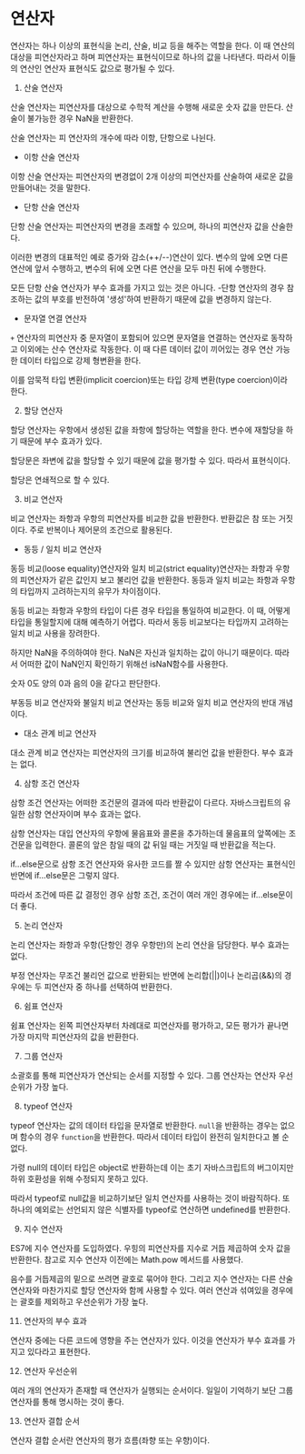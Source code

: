 # 연산자

연산자는 하나 이상의 표현식을 논리, 산술, 비교 등을 해주는 역할을 한다. 이 때 연산의 대상을 피연산자라고 하며 피연산자는 표현식이므로 하나의 값을 나타낸다. 따라서 이들의 연산인 연산자 표현식도 값으로 평가될 수 있다.

1. 산술 연산자

산술 연산자는 피연산자를 대상으로 수학적 계산을 수행해 새로운 숫자 값을 만든다. 산술이 불가능한 경우 NaN을 반환한다.

산술 연산자는 피 연산자의 개수에 따라 이항, 단항으로 나뉜다.

- 이항 산술 연산자

이항 산술 연산자는 피연산자의 변경없이 2개 이상의 피연산자를 산술하여 새로운 값을 만들어내는 것을 말한다.

- 단항 산술 연산자

단항 산술 연산자는 피연산자의 변경을 초래할 수 있으며, 하나의 피연산자 값을 산술한다.

이러한 변경의 대표적인 예로 증가와 감소(++/--)연산이 있다. 변수의 앞에 오면 다른 연산에 앞서 수행하고, 변수의 뒤에 오면 다른 연산을 모두 마친 뒤에 수행한다.

모든 단항 산술 연산자가 부수 효과를 가지고 있는 것은 아니다. -단항 연산자의 경우 참조하는 값의 부호를 반전하여 '생성'하여 반환하기 때문에 값을 변경하지 않는다.

- 문자열 연결 연산자

`+` 연산자의 피연산자 중 문자열이 포함되어 있으면 문자열을 연결하는 연산자로 동작하고 이외에는 산수 연산자로 작동한다. 이 때 다른 데이터 값이 끼어있는 경우 연산 가능한 데이터 타입으로 강제 형변환을 한다.

이를 암묵적 타입 변환(implicit coercion)또는 타입 강제 변환(type coercion)이라 한다.

2. 할당 연산자

할당 연산자는 우항에서 생성된 값을 좌항에 할당하는 역할을 한다. 변수에 재할당을 하기 때문에 부수 효과가 있다.

할당문은 좌변에 값을 할당할 수 있기 때문에 값을 평가할 수 있다. 따라서 표현식이다.

할당은 연쇄적으로 할 수 있다.

3. 비교 연산자

비교 연산자는 좌항과 우항의 피연산자를 비교한 값을 반환한다. 반환값은 참 또는 거짓이다. 주로 반복이나 제어문의 조건으로 활용된다.

- 동등 / 일치 비교 연산자

동등 비교(loose equality)연산자와 일치 비교(strict equality)연산자는 좌항과 우항의 피연산자가 같은 값인지 보고 불리언 값을 반환한다. 동등과 일치 비교는 좌항과 우항의 타입까지 고려하는지의 유무가 차이점이다.

동등 비교는 좌항과 우항의 타입이 다른 경우 타입을 통일하여 비교한다. 이 때, 어떻게 타입을 통일할지에 대해 예측하기 어렵다. 따라서 동등 비교보다는 타입까지 고려하는 일치 비교 사용을 장려한다. 

하지만 NaN을 주의하여야 한다. NaN은 자신과 일치하는 값이 아니기 때문이다. 따라서 어떠한 값이 NaN인지 확인하기 위해선 isNaN함수를 사용한다.

숫자 0도 양의 0과 음의 0을 같다고 판단한다.

부동등 비교 연산자와 불일치 비교 연산자는 동등 비교와 일치 비교 연산자의 반대 개념이다.

- 대소 관계 비교 연산자

대소 관계 비교 연산자는 피연산자의 크기를 비교하여 불리언 값을 반환한다. 부수 효과는 없다.

4. 삼항 조건 연산자

삼항 조건 연산자는 어떠한 조건문의 결과에 따라 반환값이 다르다. 자바스크립트의 유일한 삼항 연산자이며 부수 효과는 없다.

삼항 연산자는 대입 연산자의 우항에 물음표와 콜론을 추가하는데 물음표의 앞쪽에는 조건문을 입력한다. 콜론의 앞은 참일 때의 값 뒤일 때는 거짓일 때 반환값을 적는다.

if...else문으로 삼항 조건 연산자와 유사한 코드를 짤 수 있지만 삼항 연산자는 표현식인 반면에 if...else문은 그렇지 않다.

따라서 조건에 따른 값 결정인 경우 삼항 조건, 조건이 여러 개인 경우에는 if...else문이 더 좋다.

5. 논리 연산자

논리 연산자는 좌항과 우항(단항인 경우 우항만)의 논리 연산을 담당한다. 부수 효과는 없다.

부정 연산자는 무조건 불리언 값으로 반환되는 반면에 논리합(||)이나 논리곱(&&)의 경우에는 두 피연산자 중 하나를 선택하여 반환한다.

6. 쉼표 연산자

쉼표 연산자는 왼쪽 피연산자부터 차례대로 피연산자를 평가하고, 모든 평가가 끝나면 가장 마지막 피연산자의 값을 반환한다.

7. 그룹 연산자

소괄호를 통해 피연산자가 연산되는 순서를 지정할 수 있다. 그룹 연산자는 연산자 우선순위가 가장 높다.

8. typeof 연산자

typeof 연산자는 값의 데이터 타입을 문자열로 반환한다. `null`을 반환하는 경우는 없으며 함수의 경우 `function`을 반환한다. 따라서 데이터 타입이 완전히 일치한다고 볼 순 없다.

가령 null의 데이터 타입은 object로 반환하는데 이는 초기 자바스크립트의 버그이지만 하위 호환성을 위해 수정되지 못하고 있다.

따라서 typeof로 null값을 비교하기보단 일치 연산자를 사용하는 것이 바람직하다. 또 하나의 예외로는 선언되지 않은 식별자를 typeof로 연산하면 undefined를 반환한다.

9. 지수 연산자

ES7에 지수 연산자를 도입하였다. 우힝의 피연산자를 지수로 거듭 제곱하여 숫자 값을 반환한다. 참고로 지수 연산자 이전에는 Math.pow 메서드를 사용했다.

음수를 거듭제곱의 밑으로 쓰려면 괄호로 묶어야 한다. 그리고 지수 연산자는 다른 산술 연산자와 마찬가지로 할당 연산자와 함께 사용할 수 있다. 여러 연산과 섞여있을 경우에는 괄호를 제외하고 우선순위가 가장 높다.

11. 연산자의 부수 효과

연산자 중에는 다른 코드에 영향을 주는 연산자가 있다. 이것을 연산자가 부수 효과를 가지고 있다라고 표현한다.

12. 연산자 우선순위

여러 개의 연산자가 존재할 때 연산자가 실행되는 순서이다. 일일이 기억하기 보단 그룹 연산자를 통해 명시하는 것이 좋다.

13. 연산자 결합 순서

연산자 결합 순서란 연산자의 평가 흐름(좌향 또는 우향)이다. 